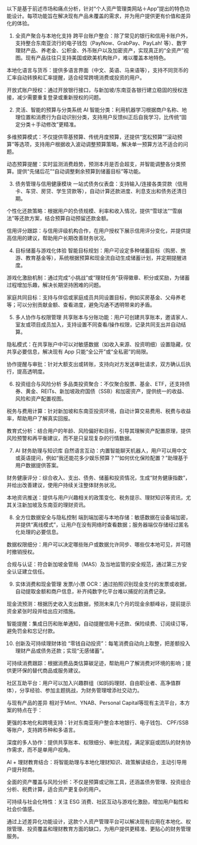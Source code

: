 以下是基于前述市场和痛点分析，针对“个人资产管理类网站＋App”提出的特色功能设计。每项功能旨在解决现有产品未覆盖的需求，并为用户提供更有价值和差异化的体验。

1. 全资产聚合与本地化支持
跨平台账户整合：除了常见的银行和信用卡账户外，支持整合东南亚流行的电子钱包（PayNow、GrabPay、PayLah! 等）、数字理财产品、养老金、公积金、外币账户以及加密资产，实现真正的“全资产”视图。现有产品往往只支持美国或欧美机构账户，难以覆盖本地特色。

本地化语言与货币：提供多语言界面（中文、英语、马来语等），支持不同货币的汇率自动转换和汇率提醒，适合经常跨境消费或投资的用户。

开放式账户授权：通过开放银行接口，与新加坡/东南亚各银行建立稳固的授权连接，减少需要重复登录或重新授权的问题。

2. 灵活、智能的预算与分类系统
AI 智能分类：利用机器学习根据商户名称、地理位置和消费行为自动识别分类，支持用户反馈纠正后自我学习，比传统“固定分类＋手动修改”更精准。

多维预算模式：不仅提供零基预算、传统月度预算，还提供“宽松预算”“滚动预算”等选项，支持用户根据收入波动调整预算策略，解决单一预算方法不适合的问题。

动态预算提醒：实时监测消费趋势，预测本月是否会超支，并智能调整各分类预算。提供“先储后花”“自动调整剩余预算到储蓄目标”等功能。

3. 债务管理与信用健康模块
一站式债务仪表盘：支持输入/连接各类贷款（信用卡、车贷、房贷、学生贷款等），自动计算还款进度、利息支出和债务还清日期。

个性化还款策略：根据用户的负债规模、利率和收入情况，提供“雪球法”“雪崩法”等还款方案，结合预算自动预留还款金额。

信用评分跟踪：与信用评级机构合作，在用户授权下展示信用评分变化，并提供提高信用的建议，帮助用户长期改善财务状况。

4. 目标储蓄与游戏化体验
智能目标规划：用户可设定多种储蓄目标（购房、旅游、教育基金等），系统根据预算和现金流自动生成储蓄计划，并定期提醒进度。

游戏化激励机制：通过完成“小挑战”或“理财任务”获得徽章、积分或奖励，为储蓄过程增加乐趣，解决长期坚持困难的问题。

家庭共同目标：支持与伴侣或家庭成员共同设置目标，例如买房基金、父母养老等；可以分别贡献金额、查看进度，避免沟通不透明带来的矛盾。

5. 多人协作与权限管理
共享账本与分账功能：用户可创建共享账本，邀请家人、室友或项目成员加入，支持设置不同查看/操作权限，记录共同支出并自动结算。

隐私模式：在共享账户中可以对敏感数据（如收入来源、投资明细）设置隐藏，仅共享必要信息，解决现有 App 只能“全公开”或“全私密”的局限。

协作提醒与审批：针对大额支出或转账，支持向对方发送审批请求，双方确认后执行，提高透明度。

6. 投资组合与风险分析
多品类投资聚合：不仅聚合股票、基金、ETF，还支持债券、黄金、REITs、新加坡政府国债（SSB）和加密资产，提供统一的收益、风险和资产配置视图。

税务与费用计算：针对新加坡和东南亚投资环境，自动计算交易费用、税费与收益率，帮助用户了解真实回报。

教育式分析：结合用户的年龄、风险偏好和目标，引导其理解资产配置原理，提供风险预警和再平衡建议，而不是只呈现复杂的行情数据。

7. AI 财务助理与知识库
自然语言互动：内置智能聊天机器人，用户可以用中文或英语提问，例如“我还能花多少娱乐预算？”“如何优化保险配置？”助理基于用户数据提供答案。

财务健康评分：综合收入、支出、债务、储蓄和投资情况，生成“财务健康指数”，并给出改善建议，使用户持续关注整体财务状况。

本地资讯推送：提供与用户兴趣相关的政策变化、税务提示、理财知识等资讯，尤其关注新加坡及东南亚的理财资讯。

8. 全方位数据安全与隐私控制
端到端加密与本地存储：敏感数据在设备端加密，并提供“离线模式”，让用户在没有网络时查看数据；服务器端仅存储经过匿名化处理的必要信息。

数据权限细分：用户可以决定哪些账户或数据允许同步、哪些仅本地可见，并可随时撤销授权。

合规与认证：符合新加坡金管局（MAS）及当地监管的安全规范，通过第三方安全认证建立信任。

9. 实体消费和现金管理
发票/小票 OCR：通过拍照识别现金支付的发票或收据，自动提取金额和商户信息，补齐纯数字化平台难以捕捉的消费记录。

现金流预测：根据历史收入支出数据，预测未来几个月的现金余额峰谷，提前提示资金紧张时段并给出应对措施。

智能提醒：集成日历和账单通知，自动提醒信用卡还款、保险续费、订阅续订等，避免罚金和忘记付款。

10. 创新及可持续理财体验
“零钱自动投资”：每笔消费自动向上取整，把差额投入理财产品或债务还款；实现“无感储蓄”。

可持续消费跟踪：根据消费品类估算碳足迹，帮助用户了解消费对环境的影响；提供更环保的替代商品或服务建议。

社区互助平台：用户可以加入兴趣群组（如妈妈理财、自由职业者、高净值群体），分享经验、参加主题挑战，为财务管理增添社交动力。

与现有产品的差异
相对于Mint、YNAB、Personal Capital等现有主流平台，本方案的特点在于：

更强的本地化和跨境支持：针对东南亚用户整合本地银行、电子钱包、 CPF/SSB 等账户，支持跨币种和多语言。

深度的多人协作：提供共享账本、权限细分、审批流程，满足家庭或团队的财务协作需求，而不是单用户视角。

AI + 理财教育结合：将智能助理与本地化理财知识、政策解读结合，主动引导用户提升财商。

全面的资产覆盖与风险分析：不仅是预算或记账工具，还涵盖债务管理、投资组合分析、税费计算，适合资产更复杂的用户。

可持续与社会化特性：关注 ESG 消费、社区互动与游戏化激励，增加用户黏性和社会价值感。

通过上述差异化功能设计，这款个人资产管理平台可以解决现有应用在本地化、权限管理、投资覆盖和理财教育方面的缺口，为用户提供更精准、更贴心的财务管理服务。